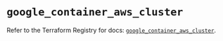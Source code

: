 # `google_container_aws_cluster`

Refer to the Terraform Registry for docs: [`google_container_aws_cluster`](https://registry.terraform.io/providers/hashicorp/google/4.85.0/docs/resources/container_aws_cluster).
